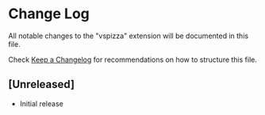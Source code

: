 # Change Log
All notable changes to the "vspizza" extension will be documented in this file.

Check [Keep a Changelog](http://keepachangelog.com/) for recommendations on how to structure this file.

## [Unreleased]
- Initial release